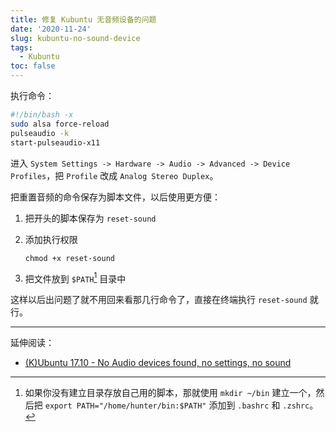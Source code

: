 ```yaml
---
title: 修复 Kubuntu 无音频设备的问题
date: '2020-11-24'
slug: kubuntu-no-sound-device
tags:
  - Kubuntu
toc: false
---
```


执行命令：

```bash
#!/bin/bash -x
sudo alsa force-reload
pulseaudio -k
start-pulseaudio-x11
```

进入 `System Settings -> Hardware -> Audio -> Advanced -> Device Profiles`，把 `Profile` 改成 `Analog Stereo Duplex`。

把重置音频的命令保存为脚本文件，以后使用更方便：

1. 把开头的脚本保存为 `reset-sound`

1. 添加执行权限

    `chmod +x reset-sound`

1. 把文件放到 `$PATH`[^path] 目录中

这样以后出问题了就不用回来看那几行命令了，直接在终端执行 `reset-sound` 就行。

[^path]: 如果你没有建立目录存放自己用的脚本，那就使用 `mkdir ~/bin` 建立一个，然后把 `export PATH="/home/hunter/bin:$PATH"` 添加到 `.bashrc` 和 `.zshrc`。

---

延伸阅读：

- [(K)Ubuntu 17.10 - No Audio devices found, no settings, no sound](https://askubuntu.com/a/978992/1154635)
